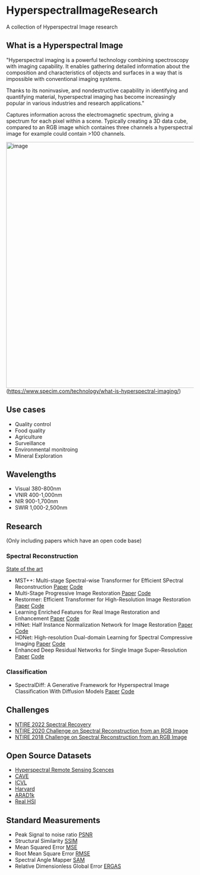 # HyperspectralImageResearch
A collection of Hyperspectral Image research
  
## What is a Hyperspectral Image
"Hyperspectral imaging is a powerful technology combining spectroscopy with imaging capability. It enables gathering detailed information about the composition and characteristics of objects and surfaces in a way that is impossible with conventional imaging systems.

Thanks to its noninvasive, and nondestructive capability in identifying and quantifying material, hyperspectral imaging has become increasingly popular in various industries and research applications."

Captures information across the electromagnetic spectrum, giving a spectrum for each pixel within a scene. Typically creating a 3D data cube, compared to an RGB image which containes three channels a hyperspectral image for example could contain >100 channels.

<img width="661" alt="image" src="https://github.com/RobWilliamson15/HyperspectralImageResearch/assets/98591110/bd4bc765-93a4-40e3-840d-2906565c8eb5"> (https://www.specim.com/technology/what-is-hyperspectral-imaging/)

## Use cases
- Quality control
- Food quality
- Agriculture
- Surveillance
- Environmental monitroing
- Mineral Exploration

## Wavelengths
- Visual 380-800nm
- VNIR 400-1,000nm
- NIR 900-1,700nm
- SWIR 1,000-2,500nm

## Research
(Only including papers which have an open code base)
### Spectral Reconstruction
[State of the art](https://paperswithcode.com/task/spectral-reconstruction)
- MST++: Multi-stage Spectral-wise Transformer for Efficient SPectral Reconstruction [Paper](https://arxiv.org/abs/2111.07910) [Code](https://github.com/caiyuanhao1998/MST-plus-plus)
- Multi-Stage Progressive Image Restoration [Paper](https://arxiv.org/abs/2102.02808) [Code](https://github.com/swz30/MPRNet)
- Restormer: Efficient Transformer for High-Resolution Image Restoration [Paper](https://arxiv.org/abs/2111.09881) [Code](https://github.com/caiyuanhao1998/MST-plus-plus)
- Learning Enriched Features for Real Image Restoration and Enhancement [Paper](https://arxiv.org/abs/2003.06792) [Code](https://github.com/caiyuanhao1998/MST-plus-plus)
- HINet: Half Instance Normalization Network for Image Restoration [Paper](https://arxiv.org/abs/2105.06086) [Code](https://github.com/caiyuanhao1998/MST-plus-plus)
- HDNet: High-resolution Dual-domain Learning for Spectral Compressive Imaging [Paper](https://arxiv.org/abs/2203.02149) [Code](https://github.com/caiyuanhao1998/MST-plus-plus)
- Enhanced Deep Residual Networks for Single Image Super-Resolution [Paper](https://arxiv.org/abs/1707.02921) [Code](https://github.com/caiyuanhao1998/MST-plus-plus)

### Classification
- SpectralDiff: A Generative Framework for Hyperspectral Image Classification With Diffusion Models [Paper](https://ieeexplore.ieee.org/document/10234379) [Code](https://github.com/chenning0115/SpectralDiff?tab=readme-ov-file)

## Challenges
-  [NTIRE 2022 Spectral Recovery](https://openaccess.thecvf.com/content/CVPR2022W/NTIRE/papers/Arad_NTIRE_2022_Spectral_Recovery_Challenge_and_Data_Set_CVPRW_2022_paper.pdf)
-  [NTIRE 2020 Challenge on Spectral Reconstruction from an RGB Image](https://openaccess.thecvf.com/content_CVPRW_2020/papers/w31/Arad_NTIRE_2020_Challenge_on_Spectral_Reconstruction_From_an_RGB_Image_CVPRW_2020_paper.pdf)
-  [NTIRE 2018 Challenge on Spectral Reconstruction from an RGB Image](https://ieeexplore.ieee.org/stamp/stamp.jsp?tp=&arnumber=8575291)

## Open Source Datasets
-  [Hyperspectral Remote Sensing Scences](https://www.ehu.eus/ccwintco/index.php/Hyperspectral_Remote_Sensing_Scenes)
-  [CAVE](https://www.cs.columbia.edu/CAVE/databases/multispectral/)
-  [ICVL](https://icvl.cs.bgu.ac.il/hyperspectral/)
-  [Harvard](http://vision.seas.harvard.edu/hyperspec/index.html)
-  [ARAD1k](https://github.com/boazarad/ARAD_1K)
-  [Real HSI](https://github.com/mengziyi64/TSA-Net)

## Standard Measurements
- Peak Signal to noise ratio [PSNR](https://www.geeksforgeeks.org/python-peak-signal-to-noise-ratio-psnr/)
- Structural Similarity [SSIM](https://ieeexplore.ieee.org/stamp/stamp.jsp?arnumber=1284395&casa_token=9zE87t-EW90AAAAA:uuXgiNpQVFJvNpbqsmtaTCtXjuSBgOHAplMI_SC1fCmnJqhUte_6uKR0LMam_Y5jElLpmcEkwg)
- Mean Squared Error [MSE](https://statisticsbyjim.com/regression/mean-squared-error-mse/)
- Root Mean Square Error [RMSE](https://www.statology.org/how-to-interpret-rmse/)
- Spectral Angle Mapper [SAM](https://archive.org/details/NASA_NTRS_Archive_19940012238)
- Relative Dimensionless Global Error [ERGAS](https://www.irjet.net/archives/V7/i6/IRJET-V7I6199.pdf)
